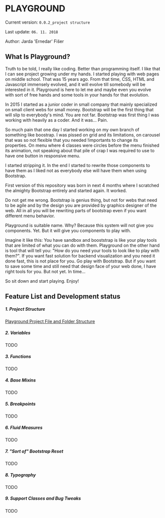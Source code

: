 # PLAYGROUND
Current version: `0.0.2_project structure`

Last update: `06. 11. 2018`

Author: Jarda 'Ernedar' Fišer

## What Is Playground?
Truth to be told, I really like coding. Better than programming itself. I like that I can see project growing under my hands. I started playing with web pages on middle school. That was 15 years ago. From that time, CSS, HTML and Javascript immensely evolved, and it will evolve till somebody will be interested in it. Playground is here to let me and maybe even you evolve with sort of free hands and some tools in your hands for that evolution.

In 2015 I started as a junior coder in small company that mainly specialized on small client webs for small money. Bootstrap will be the first thing that will slip to everybody's mind. You are not far. Bootstrap was first thing I was working with heavily as a coder. And it was... Pain. 

So much pain that one day I started working on my own branch of something like boostrap. I was pissed on grid and its limitations, on carousel that was so not flexible that you needed !importants to change its properties. On menu where 4 classes were circles before the menu finished its animation, not speaking about that pile of crap I was required to use to have one button in responsive menu.

I started stripping it. In the end I started to rewrite those components to have them as I liked not as everybody else will have them when using Bootstrap.

First version of this repository was born in next 4 months where I scratched the almighty Bootstrap entirely and started again. It worked.

Do not get me wrong. Bootstrap is genius thing, but not for webs that need to be agile and by the design you are provided by graphics designer of the web. All in all you will be rewriting parts of bootstrap even if you want different menu behavior.

Playground is suitable name. Why? Because this system will not give you components. Yet. But it will give you components to play with.

Imagine it like this: You have sandbox and booststrap is like your play tools that are limited of what you can do with them. Playground on the other hand is tool that will tell you: "How do you need your tools to look like to play with them?".
If you want fast solution for backend visualization and you need it done fast, this is not place for you. Go play with Bootstrap. But if you want to save some time and still need that design face of your web done, I have right tools for you. But not yet. In time...

So sit down and start playing. Enjoy!

## Feature List and Development status
##### 1. Project Structure

[Playground Project File and Folder Structure](PROJECT_STRUCTURE.md)

##### 2. Variables
TODO
##### 3. Functions
TODO
##### 4. Base Mixins
TODO
##### 5. Breakpoints
TODO
##### 6. Fluid Measures
TODO
##### 7. "Sort of" Bootstrap Reset
TODO
##### 8. Typography
TODO
##### 9. Support Classes and Bug Tweaks
TODO